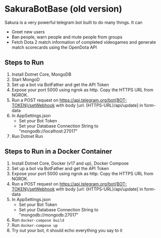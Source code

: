 # SakuraBotBase (old version)

Sakura is a very powerful telegram bot built to do many things. It can

- Greet new users
- Ban people, warn people and mute people from groups
- Fetch Dota 2 match information of completed videogames and generate match scorecards using the OpenDota API

## Steps to Run

1. Install Dotnet Core, MongoDB
2. Start MongoD
3. Set up a bot via BotFather and get the API Token
4. Expose your port 5000 using ngrok as http. Copy the HTTPS URL from NGROK.
5. Run a POST request on https://api.telegram.org/bot{BOT-TOKEN}/setWebhook with body [url: {HTTPS-URL}/api/update] in form-data
6. In AppSettings.json
    - Set your Bot Token
    - Set your Database Connection String to "mongodb://localhost:27017"
7. Run Dotnet Run

## Steps to Run in a Docker Container

1. Install Dotnet Core, Docker (v17 and up), Docker Compose
2. Set up a bot via BotFather and get the API Token
3. Expose your port 5000 using ngrok as http. Copy the HTTPS URL from NGROK.
4. Run a POST request on https://api.telegram.org/bot{BOT-TOKEN}/setWebhook with body [url: {HTTPS-URL}/api/update] in form-data
5. In AppSettings.json
    - Set your Bot Token
    - Set your Database Connection String to "mongodb://mongodb:27017"
5. Run `docker-compose build`
6. Run `docker-compose up`
7. Try out your bot, it should echo everything you say to it
